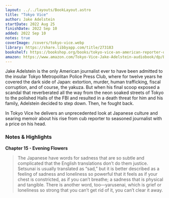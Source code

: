 ```yaml
---
layout: ../../layouts/BookLayout.astro
title: "Tokyo Vice"
author: Jake Adelstein
startDate: 2022 Aug 25
finishDate: 2022 Sep 10
added: 2022 Sep 10
notes: true
coverImage: /covers/tokyo-vice.webp
library: https://share.libbyapp.com/title/273183
bookshelf: https://bookshop.org/books/tokyo-vice-an-american-reporter-on-the-police-beat-in-japan/9780307475299
amazon: https://www.amazon.com/Tokyo-Vice-Jake-Adelstein-audiobook/dp/B002TNABR8/
---
```


Jake Adelstein is the only American journalist ever to have been admitted to the insular Tokyo Metropolitan Police Press Club, where for twelve years he covered the dark side of Japan: extortion, murder, human trafficking, fiscal corruption, and of course, the yakuza. But when his final scoop exposed a scandal that reverberated all the way from the neon soaked streets of Tokyo to the polished Halls of the FBI and resulted in a death threat for him and his family, Adelstein decided to step down. Then, he fought back.

In Tokyo Vice he delivers an unprecedented look at Japanese culture and searing memoir about his rise from cub reporter to seasoned journalist with a price on his head.

### Notes & Highlights
**Chapter 15 - Evening Flowers**
> The Japanese have words for sadness that are so subtle and complicated that the English translations don’t do them justice.  
> Setsunai is usually translated as “sad,” but it is better described as a feeling of sadness and loneliness so powerful that it feels as if your chest is constricted, as if you can’t breathe; a sadness that is physical and tangible. There is another word, too—yarusenai, which is grief or loneliness so strong that you can’t get rid of it, you can’t clear it away.  
